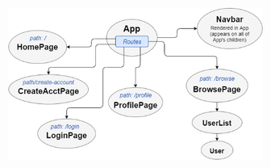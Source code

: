 
<img src="ComponentTree.png"
     alt="Diagram of React components"
     style="float: center" 
     height= "300" /> 